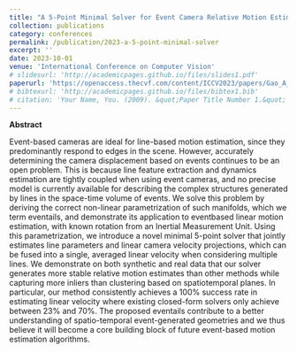 ```yaml
---
title: "A 5-Point Minimal Solver for Event Camera Relative Motion Estimations"
collection: publications
category: conferences
permalink: /publication/2023-a-5-point-minimal-solver
excerpt: ''
date: 2023-10-01
venue: 'International Conference on Computer Vision'
# slidesurl: 'http://academicpages.github.io/files/slides1.pdf'
paperurl: 'https://openaccess.thecvf.com/content/ICCV2023/papers/Gao_A_5-Point_Minimal_Solver_for_Event_Camera_Relative_Motion_Estimation_ICCV_2023_paper.pdf'
# bibtexurl: 'http://academicpages.github.io/files/bibtex1.bib'
# citation: 'Your Name, You. (2009). &quot;Paper Title Number 1.&quot; <i>Journal 1</i>. 1(1).'
---
```

**Abstract**

Event-based cameras are ideal for line-based motion estimation, since they predominantly respond to edges in the scene. However, accurately determining the camera displacement based on events continues to be an open problem. This is because line feature extraction and dynamics estimation are tightly coupled when using event cameras, and no precise model is currently available for describing the complex structures generated by lines in the space-time volume of events. We solve this problem by deriving the correct non-linear parametrization of such manifolds, which we term eventails, and demonstrate its application to eventbased linear motion estimation, with known rotation from an Inertial Measurement Unit. Using this parametrization, we introduce a novel minimal 5-point solver that jointly estimates line parameters and linear camera velocity projections, which can be fused into a single, averaged linear velocity when considering multiple lines. We demonstrate on both synthetic and real data that our solver generates more stable relative motion estimates than other methods while capturing more inliers than clustering based on spatiotemporal planes. In particular, our method consistently achieves a 100% success rate in estimating linear velocity where existing closed-form solvers only achieve between 23% and 70%. The proposed eventails contribute to a better understanding of spatio-temporal event-generated geometries and we thus believe it will become a core building block of future event-based motion estimation algorithms.
